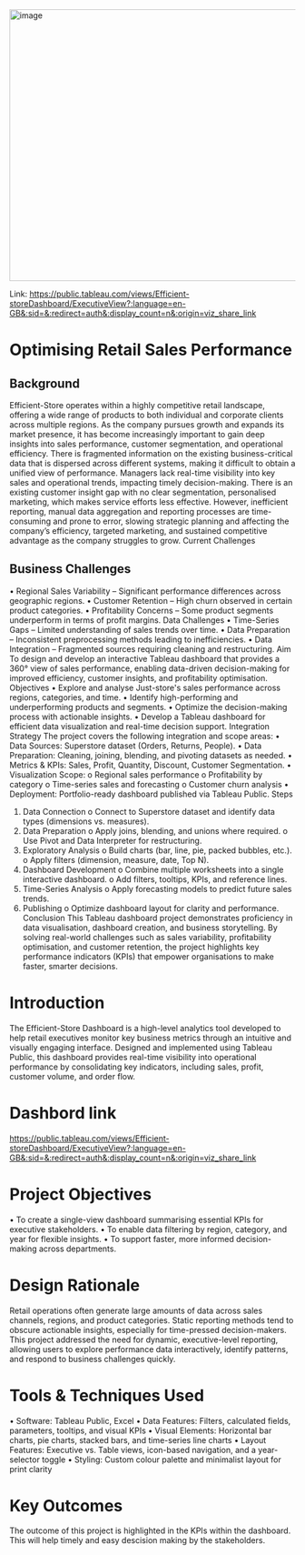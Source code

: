 <img width="940" height="478" alt="image" src="https://github.com/user-attachments/assets/f2723623-6b78-4239-89c5-5683e52f446a" />

Link: https://public.tableau.com/views/Efficient-storeDashboard/ExecutiveView?:language=en-GB&:sid=&:redirect=auth&:display_count=n&:origin=viz_share_link

# Optimising Retail Sales Performance

## Background

Efficient-Store operates within a highly competitive retail landscape, offering a wide range of products to both individual and corporate clients across multiple regions. As the company pursues growth and expands its market presence, it has become increasingly important to gain deep insights into sales performance, customer segmentation, and operational efficiency. There is fragmented information on the existing business-critical data that is dispersed across different systems, making it difficult to obtain a unified view of performance. Managers lack real-time visibility into key sales and operational trends, impacting timely decision-making. There is an existing customer insight gap with no clear segmentation, personalised marketing, which makes service efforts less effective. However, inefficient reporting, manual data aggregation and reporting processes are time-consuming and prone to error, slowing strategic planning and affecting the company’s efficiency, targeted marketing, and sustained competitive advantage as the company struggles to grow.
Current Challenges

## Business Challenges
•	Regional Sales Variability – Significant performance differences across geographic regions.
•	Customer Retention – High churn observed in certain product categories.
•	Profitability Concerns – Some product segments underperform in terms of profit margins.
Data Challenges
•	Time-Series Gaps – Limited understanding of sales trends over time.
•	Data Preparation – Inconsistent preprocessing methods leading to inefficiencies.
•	Data Integration – Fragmented sources requiring cleaning and restructuring.
Aim
To design and develop an interactive Tableau dashboard that provides a 360° view of sales performance, enabling data-driven decision-making for improved efficiency, customer insights, and profitability optimisation.
Objectives
•	Explore and analyse Just-store's sales performance across regions, categories, and time.
•	Identify high-performing and underperforming products and segments.
•	Optimize the decision-making process with actionable insights.
•	Develop a Tableau dashboard for efficient data visualization and real-time decision support.
Integration Strategy 
The project covers the following integration and scope areas:
•	Data Sources: Superstore dataset (Orders, Returns, People).
•	Data Preparation: Cleaning, joining, blending, and pivoting datasets as needed.
•	Metrics & KPIs: Sales, Profit, Quantity, Discount, Customer Segmentation.
•	Visualization Scope:
o	Regional sales performance
o	Profitability by category
o	Time-series sales and forecasting
o	Customer churn analysis
•	Deployment: Portfolio-ready dashboard published via Tableau Public.
Steps
1.	Data Connection
o	Connect to Superstore dataset and identify data types (dimensions vs. measures).
2.	Data Preparation
o	Apply joins, blending, and unions where required.
o	Use Pivot and Data Interpreter for restructuring.
3.	Exploratory Analysis
o	Build charts (bar, line, pie, packed bubbles, etc.).
o	Apply filters (dimension, measure, date, Top N).
4.	Dashboard Development
o	Combine multiple worksheets into a single interactive dashboard.
o	Add filters, tooltips, KPIs, and reference lines.
5.	Time-Series Analysis
o	Apply forecasting models to predict future sales trends.
6.	Publishing
o	Optimize dashboard layout for clarity and performance.
Conclusion
This Tableau dashboard project demonstrates proficiency in data visualisation, dashboard creation, and business storytelling. By solving real-world challenges such as sales variability, profitability optimisation, and customer retention, the project highlights key performance indicators (KPIs) that empower organisations to make faster, smarter decisions.
# Introduction
The Efficient-Store Dashboard is a high-level analytics tool developed to help retail executives monitor key business metrics through an intuitive and visually engaging interface. Designed and implemented using Tableau Public, this dashboard provides real-time visibility into operational performance by consolidating key indicators, including sales, profit, customer volume, and order flow. 
# Dashbord link 
https://public.tableau.com/views/Efficient-storeDashboard/ExecutiveView?:language=en-GB&:sid=&:redirect=auth&:display_count=n&:origin=viz_share_link
# Project Objectives
• To create a single-view dashboard summarising essential KPIs for executive stakeholders.
• To enable data filtering by region, category, and year for flexible insights.
• To support faster, more informed decision-making across departments.

# Design Rationale
Retail operations often generate large amounts of data across sales channels, regions, and product categories. Static reporting methods tend to obscure actionable insights, especially for time-pressed decision-makers. This project addressed the need for dynamic, executive-level reporting, allowing users to explore performance data interactively, identify patterns, and respond to business challenges quickly.

# Tools & Techniques Used
• Software: Tableau Public, Excel
• Data Features: Filters, calculated fields, parameters, tooltips, and visual KPIs
• Visual Elements: Horizontal bar charts, pie charts, stacked bars, and time-series line charts
• Layout Features: Executive vs. Table views, icon-based navigation, and a year-selector toggle
• Styling: Custom colour palette and minimalist layout for print clarity

# Key Outcomes
The outcome of this project is highlighted in the KPIs within the dashboard. This will help timely and easy descision making by the stakeholders.



